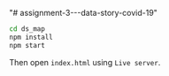 "# assignment-3---data-story-covid-19" 

```bash
cd ds_map
npm install
npm start
```

Then open `index.html` using `Live server`.